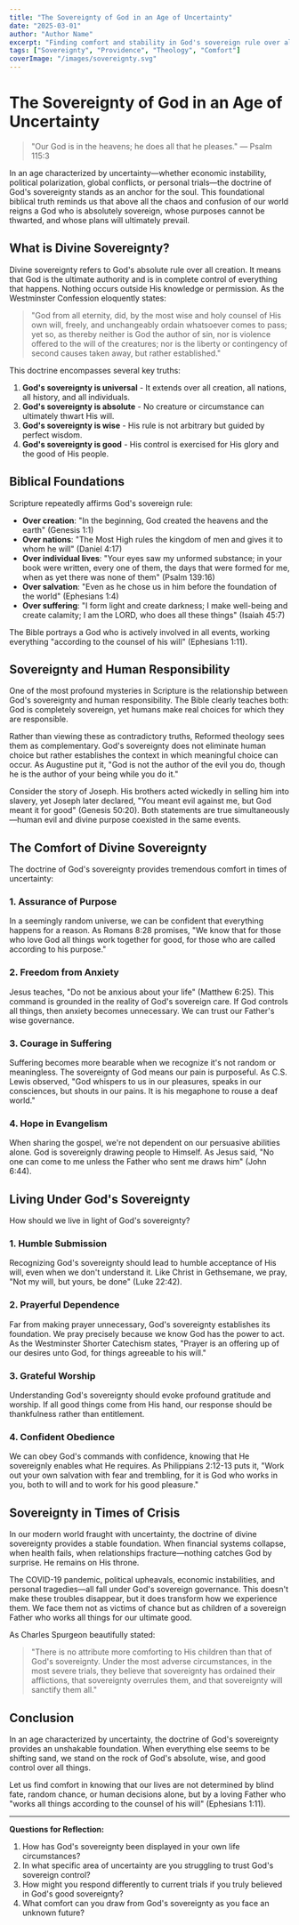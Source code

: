 ```yaml
---
title: "The Sovereignty of God in an Age of Uncertainty"
date: "2025-03-01"
author: "Author Name"
excerpt: "Finding comfort and stability in God's sovereign rule over all things during times of personal and global uncertainty."
tags: ["Sovereignty", "Providence", "Theology", "Comfort"]
coverImage: "/images/sovereignty.svg"
---
```


# The Sovereignty of God in an Age of Uncertainty

> "Our God is in the heavens; he does all that he pleases." — Psalm 115:3

In an age characterized by uncertainty—whether economic instability, political polarization, global conflicts, or personal trials—the doctrine of God's sovereignty stands as an anchor for the soul. This foundational biblical truth reminds us that above all the chaos and confusion of our world reigns a God who is absolutely sovereign, whose purposes cannot be thwarted, and whose plans will ultimately prevail.

## What is Divine Sovereignty?

Divine sovereignty refers to God's absolute rule over all creation. It means that God is the ultimate authority and is in complete control of everything that happens. Nothing occurs outside His knowledge or permission. As the Westminster Confession eloquently states:

> "God from all eternity, did, by the most wise and holy counsel of His own will, freely, and unchangeably ordain whatsoever comes to pass; yet so, as thereby neither is God the author of sin, nor is violence offered to the will of the creatures; nor is the liberty or contingency of second causes taken away, but rather established."

This doctrine encompasses several key truths:

1. **God's sovereignty is universal** - It extends over all creation, all nations, all history, and all individuals.
2. **God's sovereignty is absolute** - No creature or circumstance can ultimately thwart His will.
3. **God's sovereignty is wise** - His rule is not arbitrary but guided by perfect wisdom.
4. **God's sovereignty is good** - His control is exercised for His glory and the good of His people.

## Biblical Foundations

Scripture repeatedly affirms God's sovereign rule:

- **Over creation**: "In the beginning, God created the heavens and the earth" (Genesis 1:1)
- **Over nations**: "The Most High rules the kingdom of men and gives it to whom he will" (Daniel 4:17)
- **Over individual lives**: "Your eyes saw my unformed substance; in your book were written, every one of them, the days that were formed for me, when as yet there was none of them" (Psalm 139:16)
- **Over salvation**: "Even as he chose us in him before the foundation of the world" (Ephesians 1:4)
- **Over suffering**: "I form light and create darkness; I make well-being and create calamity; I am the LORD, who does all these things" (Isaiah 45:7)

The Bible portrays a God who is actively involved in all events, working everything "according to the counsel of his will" (Ephesians 1:11).

## Sovereignty and Human Responsibility

One of the most profound mysteries in Scripture is the relationship between God's sovereignty and human responsibility. The Bible clearly teaches both: God is completely sovereign, yet humans make real choices for which they are responsible.

Rather than viewing these as contradictory truths, Reformed theology sees them as complementary. God's sovereignty does not eliminate human choice but rather establishes the context in which meaningful choice can occur. As Augustine put it, "God is not the author of the evil you do, though he is the author of your being while you do it."

Consider the story of Joseph. His brothers acted wickedly in selling him into slavery, yet Joseph later declared, "You meant evil against me, but God meant it for good" (Genesis 50:20). Both statements are true simultaneously—human evil and divine purpose coexisted in the same events.

## The Comfort of Divine Sovereignty

The doctrine of God's sovereignty provides tremendous comfort in times of uncertainty:

### 1. Assurance of Purpose

In a seemingly random universe, we can be confident that everything happens for a reason. As Romans 8:28 promises, "We know that for those who love God all things work together for good, for those who are called according to his purpose."

### 2. Freedom from Anxiety

Jesus teaches, "Do not be anxious about your life" (Matthew 6:25). This command is grounded in the reality of God's sovereign care. If God controls all things, then anxiety becomes unnecessary. We can trust our Father's wise governance.

### 3. Courage in Suffering

Suffering becomes more bearable when we recognize it's not random or meaningless. The sovereignty of God means our pain is purposeful. As C.S. Lewis observed, "God whispers to us in our pleasures, speaks in our consciences, but shouts in our pains. It is his megaphone to rouse a deaf world."

### 4. Hope in Evangelism

When sharing the gospel, we're not dependent on our persuasive abilities alone. God is sovereignly drawing people to Himself. As Jesus said, "No one can come to me unless the Father who sent me draws him" (John 6:44).

## Living Under God's Sovereignty

How should we live in light of God's sovereignty?

### 1. Humble Submission

Recognizing God's sovereignty should lead to humble acceptance of His will, even when we don't understand it. Like Christ in Gethsemane, we pray, "Not my will, but yours, be done" (Luke 22:42).

### 2. Prayerful Dependence

Far from making prayer unnecessary, God's sovereignty establishes its foundation. We pray precisely because we know God has the power to act. As the Westminster Shorter Catechism states, "Prayer is an offering up of our desires unto God, for things agreeable to his will."

### 3. Grateful Worship

Understanding God's sovereignty should evoke profound gratitude and worship. If all good things come from His hand, our response should be thankfulness rather than entitlement.

### 4. Confident Obedience

We can obey God's commands with confidence, knowing that He sovereignly enables what He requires. As Philippians 2:12-13 puts it, "Work out your own salvation with fear and trembling, for it is God who works in you, both to will and to work for his good pleasure."

## Sovereignty in Times of Crisis

In our modern world fraught with uncertainty, the doctrine of divine sovereignty provides a stable foundation. When financial systems collapse, when health fails, when relationships fracture—nothing catches God by surprise. He remains on His throne.

The COVID-19 pandemic, political upheavals, economic instabilities, and personal tragedies—all fall under God's sovereign governance. This doesn't make these troubles disappear, but it does transform how we experience them. We face them not as victims of chance but as children of a sovereign Father who works all things for our ultimate good.

As Charles Spurgeon beautifully stated:

> "There is no attribute more comforting to His children than that of God's sovereignty. Under the most adverse circumstances, in the most severe trials, they believe that sovereignty has ordained their afflictions, that sovereignty overrules them, and that sovereignty will sanctify them all."

## Conclusion

In an age characterized by uncertainty, the doctrine of God's sovereignty provides an unshakable foundation. When everything else seems to be shifting sand, we stand on the rock of God's absolute, wise, and good control over all things.

Let us find comfort in knowing that our lives are not determined by blind fate, random chance, or human decisions alone, but by a loving Father who "works all things according to the counsel of his will" (Ephesians 1:11).

---

**Questions for Reflection:**

1. How has God's sovereignty been displayed in your own life circumstances?
2. In what specific area of uncertainty are you struggling to trust God's sovereign control?
3. How might you respond differently to current trials if you truly believed in God's good sovereignty?
4. What comfort can you draw from God's sovereignty as you face an unknown future?